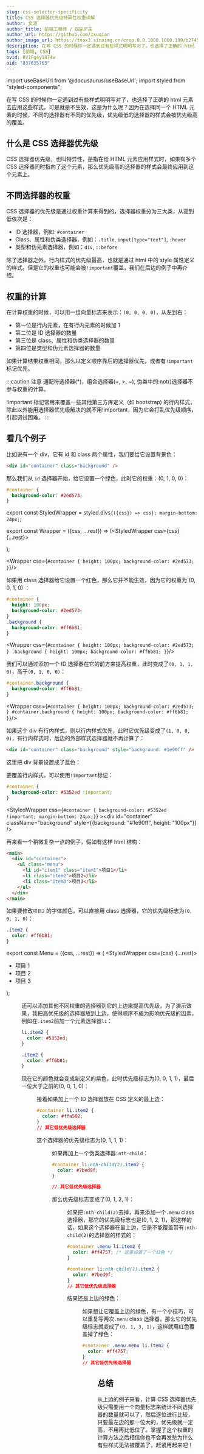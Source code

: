 ```yaml
---
slug: css-selector-specificity
title: CSS 选择器优先级特异性权重详解
author: 文涛
author_title: 前端工程师 / B站UP主
author_url: https://github.com/zxuqian
author_image_url: https://tvax3.sinaimg.cn/crop.0.0.1080.1080.180/b2745d44ly8g8s4muqeggj20u00u0n0k.jpg?KID=imgbed,tva&Expires=1582389585&ssig=EvXmyu%2FXsX
description: 在写 CSS 的时候你一定遇到过有些样式明明写对了，也选择了正确的 html 元素去应用这些样式，可是就是不生效，这是为什么呢？因为在选择同一个 HTML 元素的时候，不同的选择器有不同的优先级，优先级低的选择器的样式会被优先级高的覆盖。
tags: [前端, CSS]
bvid: BV1Fg4y1874w
oid: "837635765"
---
```


import useBaseUrl from '@docusaurus/useBaseUrl';
import styled from "styled-components";

<!-- [B 站视频 - 点击传送]() -->

在写 CSS 的时候你一定遇到过有些样式明明写对了，也选择了正确的 html 元素去应用这些样式，可是就是不生效，这是为什么呢？因为在选择同一个 HTML 元素的时候，不同的选择器有不同的优先级，优先级低的选择器的样式会被优先级高的覆盖。

<!-- truncate -->

## 什么是 CSS 选择器优先级

CSS 选择器优先级，也叫特异性，是指在给 HTML 元素应用样式时，如果有多个 CSS 选择器同时指向了这个元素，那么优先级高的选择器的样式会最终应用到这个元素上。


## 不同选择器的权重

CSS 选择器的优先级是通过权重计算来得到的，选择器权重分为三大类，从高到低依次是：

- ID 选择器，例如: `#container`
- Class、属性和伪类选择器，例如：`.title`, `input[type="text"]`, `:hover`
- 类型和伪元素选择器，例如：`div`, `::before`

除了选择器之外，行内样式的优先级最高，也就是通过 html 中的 style 属性定义的样式。但是它的权重也可能会被`!important`覆盖，我们在后边的例子中再介绍。

## 权重的计算

在计算权重的时候，可以用一组向量标志来表示：`(0, 0, 0, 0)`，从左到右：

- 第一位是行内元素，在有行内元素的时候加 1
- 第二位是 ID 选择器的数量
- 第三位是 class、属性和伪类选择器的数量
- 第四位是类型和伪元素选择器的数量

如果计算结果权重相同，那么以定义顺序靠后的选择器优先，或者有`!important`标记优先。

:::caution 注意
通配符选择器(\*)，组合选择器(+, >, ~), 伪类中的:not()选择器不参与权重的计算。

!important 标记常用来覆盖一些其他第三方库定义（如 bootstrap) 的行内样式，除此以外能用选择器优先级解决的就不用!important，因为它会打乱优先级顺序，引起调试困难。
:::

## 看几个例子

比如说有一个 div，它有 id 和 class 两个属性，我们要给它设置背景色：

```html
<div id="container" class="background" />
```

那么我们从 `id` 选择器开始，给它设置一个绿色，此时它的权重：(0, 1, 0, 0)：

```css
#container {
  background-color: #2ed573;
}
```

export const StyledWrapper = styled.div`${({css}) => css}; margin-bottom: 24px;`;

export const Wrapper = ({css, ...rest}) => (<StyledWrapper css={css} {...rest}><div id="container" className="background" /></StyledWrapper>);

<Wrapper css={`#container { height: 100px; background-color: #2ed573; }`}/>

如果用 class 选择器给它设置一个红色，那么它并不能生效，因为它的权重为`(0, 0, 1, 0) ：

```css
#container {
  height: 100px;
  background-color: #2ed573;
}
.background {
  background-color: #ff6b81;
}
```

<Wrapper css={`#container { height: 100px; background-color: #2ed573; } .background { height: 100px; background-color: #ff6b81; }`}/>

我们可以通过添加一个 ID 选择器在它的前方来提高权重，此时变成了`(0, 1, 1, 0)`，高于`(0, 1, 0, 0)`：

```css
#container.background {
  background-color: #ff6b81;
}
```

<Wrapper css={`#container { height: 100px; background-color: #2ed573; } #container.background { height: 100px; background-color: #ff6b81; }`}/>

如果这个 div 有行内样式，则以行内样式优先，此时它优先级变成了`(1, 0, 0, 0)`，有行内样式时，后边的外部样式选择器就不再计算了：

```html
<div id="container" class="background" style="background: #1e90ff" />
```

这里把 div 背景设置成了蓝色：

<div id="container" className="background" style={{background: "#1e90ff", height: "100px", marginBottom: "24px"}} />

要覆盖行内样式，可以使用`!important`标记：

```css
#container {
  background-color: #5352ed !important;
}
```

<StyledWrapper css={`#container { background-color: #5352ed !important; margin-bottom: 24px;}`} ><div id="container" className="background" style={{background: "#1e90ff", height: "100px"}} /></StyledWrapper>

再来看一个稍微复杂一点的例子，假如有这样 html 结构：

```html
<main>
  <div id="container">
    <ul class="menu">
      <li id="item1" class="item1">项目1</li>
      <li class="item2">项目2</li>
      <li class="item3">项目3</li>
    </ul>
  </div>
</main>
```

如果要修改`项目2` 的字体颜色，可以直接用 class 选择器，它的优先级标志为`(0, 0, 1, 0)`：

```css
.item2 {
  color: #ff6b81;
}
```

export const Menu = ({css, ...rest}) => (
<StyledWrapper css={css} {...rest}><main><div id="container"><ul className="menu"><li id="item1" className="item1">项目 1</li><li className="item2">项目 2</li><li className="item3">项目 3</li></ul></div></main></StyledWrapper>
);

<Menu css={`.item2 {color: #ff6b81;}`} />

还可以添加其他不同权重的选择器到它的上边来提高优先级，为了演示效果，我把高优先级的选择器放到上边，使得顺序不成为影响优先级的因素，例如在`.item2`前加一个元素选择器`li`：

```css
li.item2 {
  color: #5352ed;
}

.item2 {
  color: #ff6b81;
}
```

现在它的颜色就会变成新定义的紫色，此时优先级标志为(0, 0, 1, 1)，最后一位大于之前的(0, 0, 1, 0)：

<Menu css={`li.item2 {
color: #5352ed;
}
.item2 {
color: #ff6b81;
}`} />

接着如果加上一个 ID 选择器放在 CSS 定义的最上边：

```css
#container li.item2 {
  color: #ffa502;
}
// 其它低优先级选择器
```

这个选择器的优先级标志为(0, 1, 1, 1)：

<Menu css={`#container li.item2 {
  color: #ffa502;
}
li.item2 {
color: #5352ed;
}
.item2 {
color: #ff6b81;
}`} />

如果再加上一个伪类选择器`:nth-child`：

```css
#container li:nth-child(2).item2 {
  color: #7bed9f;
}

// 其它低优先级选择器
```

那么优先级标志变成了(0, 1, 2, 1)：

<Menu css={`#container li:nth-child(2).item2 {
  color: #7bed9f;
}
#container li.item2 {
  color: #ffa502;
}
li.item2 {
color: #5352ed;
}
.item2 {
color: #ff6b81;
}`} />

如果把`:nth-child(2)`去掉，再来添加一个`.menu` class 选择器，那它的优先级标志也是(0, 1, 2, 1)，那这样的话，如果这个选择器在最上边，它是不能覆盖带有`:nth-child(2)`的选择器的样式的：

```css
#container .menu li.item2 {
  color: #ff4757; /* 这里设置了一个红色 */
}

#container li:nth-child(2).item2 {
  color: #7bed9f;
}
// 其它低优先级选择器
```

结果还是上边的绿色：

<Menu css={`#container .menu li.item2 {
  color: #ff4757; 
}
#container li:nth-child(2).item2 {
  color: #7bed9f;
}
#container li.item2 {
  color: #ffa502;
}
li.item2 {
color: #5352ed;
}
.item2 {
color: #ff6b81;
}`} />

如果想让它覆盖上边的绿色，有一个小技巧，可以重复写两次`.menu` class 选择器，那么它的优先级标志就变成了`(0, 1, 3, 1)`，这样就用红色覆盖掉了绿色：

```css
#container .menu.menu li.item2 {
  color: #ff4757;
}
// 其它低优先级选择器
```

<Menu css={`#container .menu.menu li.item2 {
  color: #ff4757; 
}#container .menu li.item2 {
  color: #ff4757; 
}
#container li:nth-child(2).item2 {
  color: #7bed9f;
}
#container li.item2 {
  color: #ffa502;
}
li.item2 {
color: #5352ed;
}
.item2 {
color: #ff6b81;
}`} />

## 总结

从上边的例子来看，计算 CSS 选择器优先级只需要用一个向量标志来统计不同选择器的数量就可以了，然后逐位进行比较，只要最左边的那一位大的，优先级就一定高，不用再比低位了。掌握了这个权重的计算方法之后相信你也不会再发愁为什么有些样式无法被覆盖了，赶紧用起来吧！
